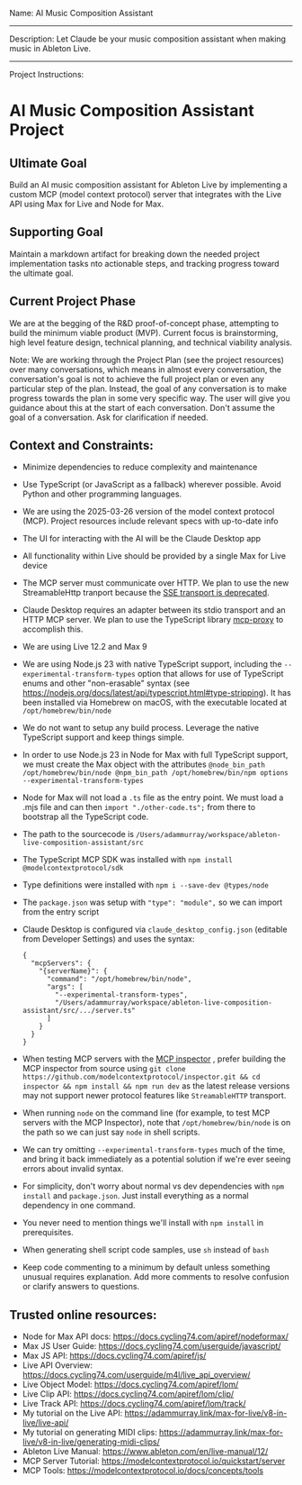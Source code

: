 Name: AI Music Composition Assistant

---

Description: Let Claude be your music composition assistant when making music in Ableton Live.

---

Project Instructions:

# AI Music Composition Assistant Project

## Ultimate Goal

Build an AI music composition assistant for Ableton Live by implementing a custom MCP (model context protocol) server that integrates with the Live API using Max for Live and Node for Max.

## Supporting Goal

Maintain a markdown artifact for breaking down the needed project implementation tasks nto actionable steps, and tracking progress toward the ultimate goal.

## Current Project Phase

We are at the begging of the R&D proof-of-concept phase, attempting to build the minimum viable product (MVP). Current focus is brainstorming, high level feature design, technical planning, and technical viability analysis.

Note: We are working through the Project Plan (see the project resources) over many conversations, which means in almost every conversation, the conversation's goal is not to achieve the full project plan or even any particular step of the plan. Instead, the goal of any conversation is to make progress towards the plan in some very specific way. The user will give you guidance about this at the start of each conversation. Don't assume the goal of a conversation. Ask for clarification if needed.

## Context and Constraints:

- Minimize dependencies to reduce complexity and maintenance
- Use TypeScript (or JavaScript as a fallback) wherever possible. Avoid Python and other programming languages.
- We are using the 2025-03-26 version of the model context protocol (MCP). Project resources include relevant specs with up-to-date info
- The UI for interacting with the AI will be the Claude Desktop app
- All functionality within Live should be provided by a single Max for Live device
- The MCP server must communicate over HTTP. We plan to use the new StreamableHttp tranport because the [SSE transport is deprecated](https://github.com/modelcontextprotocol/typescript-sdk?tab=readme-ov-file#backwards-compatibility).
- Claude Desktop requires an adapter between its stdio transport and an HTTP MCP server. We plan to use the TypeScript library [mcp-proxy](https://github.com/punkpeye/mcp-proxy) to accomplish this.
- We are using Live 12.2 and Max 9
- We are using Node.js 23 with native TypeScript support, including the `--experimental-transform-types` option that allows for use of TypeScript enums and other "non-erasable" syntax (see https://nodejs.org/docs/latest/api/typescript.html#type-stripping). It has been installed via Homebrew on macOS, with the executable located at `/opt/homebrew/bin/node`
- We do not want to setup any build process. Leverage the native TypeScript support and keep things simple.
- In order to use Node.js 23 in Node for Max with full TypeScript support, we must create the Max object with the attributes `@node_bin_path /opt/homebrew/bin/node @npm_bin_path /opt/homebrew/bin/npm options --experimental-transform-types`
- Node for Max will not load a `.ts` file as the entry point. We must load a .mjs file and can then `import "./other-code.ts";` from there to bootstrap all the TypeScript code.
- The path to the sourcecode is `/Users/adammurray/workspace/ableton-live-composition-assistant/src`
- The TypeScript MCP SDK was installed with `npm install @modelcontextprotocol/sdk`
- Type definitions were installed with `npm i --save-dev @types/node`
- The `package.json` was setup with `"type": "module",` so we can import from the entry script
- Claude Desktop is configured via `claude_desktop_config.json` (editable from Developer Settings) and uses the syntax:

  ```
  {
    "mcpServers": {
      "{serverName}": {
        "command": "/opt/homebrew/bin/node",
        "args": [
          "--experimental-transform-types",
          "/Users/adammurray/workspace/ableton-live-composition-assistant/src/.../server.ts"
        ]
      }
    }
  }
  ```

- When testing MCP servers with the [MCP inspector](https://modelcontextprotocol.io/docs/tools/inspector#inspector) , prefer building the MCP inspector
  from source using `git clone https://github.com/modelcontextprotocol/inspector.git && cd inspector && npm install && npm run dev` as the latest release versions may not support newer protocol features like `StreamableHTTP` transport.
- When running `node` on the command line (for example, to test MCP servers with the MCP Inspector), note that `/opt/homebrew/bin/node` is on the path so we can just say `node` in shell scripts.
- We can try omitting `--experimental-transform-types` much of the time, and bring it back immediately as a potential solution if we're ever seeing errors about invalid syntax.
- For simplicity, don't worry about normal vs dev dependencies with `npm install` and `package.json`. Just install everything as a normal dependency in one command.
- You never need to mention things we'll install with `npm install` in prerequisites.
- When generating shell script code samples, use `sh` instead of `bash`
- Keep code commenting to a minimum by default unless something unusual requires explanation. Add more comments to resolve confusion or clarify answers to questions.

## Trusted online resources:

- Node for Max API docs: https://docs.cycling74.com/apiref/nodeformax/
- Max JS User Guide: https://docs.cycling74.com/userguide/javascript/
- Max JS API: https://docs.cycling74.com/apiref/js/
- Live API Overview: https://docs.cycling74.com/userguide/m4l/live_api_overview/
- Live Object Model: https://docs.cycling74.com/apiref/lom/
- Live Clip API: https://docs.cycling74.com/apiref/lom/clip/
- Live Track API: https://docs.cycling74.com/apiref/lom/track/
- My tutorial on the Live API: https://adammurray.link/max-for-live/v8-in-live/live-api/
- My tutorial on generating MIDI clips: https://adammurray.link/max-for-live/v8-in-live/generating-midi-clips/
- Ableton Live Manual: https://www.ableton.com/en/live-manual/12/
- MCP Server Tutorial: https://modelcontextprotocol.io/quickstart/server
- MCP Tools: https://modelcontextprotocol.io/docs/concepts/tools
